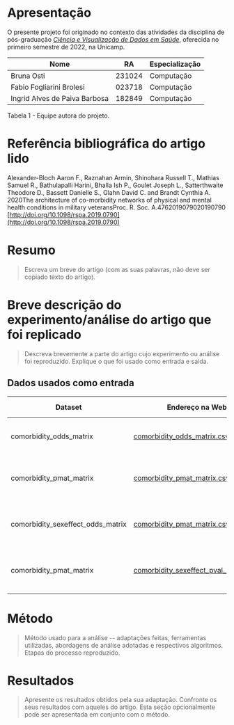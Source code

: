 # Apresentação

O presente projeto foi originado no contexto das atividades da disciplina de pós-graduação [*Ciência e Visualização de Dados em Saúde*](https://ds4h.org), oferecida no primeiro semestre de 2022, na Unicamp.


| Nome                          | RA     | Especialização |
| ----------------------------- | ------ | -------------- |
| Bruna Osti                    | 231024 | Computação     |
| Fabio Fogliarini Brolesi      | 023718 | Computação     |
| Ingrid Alves de Paiva Barbosa | 182849 | Computação     |

Tabela 1 - Equipe autora do projeto.

# Referência bibliográfica do artigo lido
Alexander-Bloch Aaron F., Raznahan Armin, Shinohara Russell T., Mathias Samuel R., Bathulapalli Harini, Bhalla Ish P., Goulet Joseph L., Satterthwaite Theodore D., Bassett Danielle S., Glahn David C. and Brandt Cynthia A. 2020The architecture of co-morbidity networks of physical and mental health conditions in military veteransProc. R. Soc. A.4762019079020190790
[http://doi.org/10.1098/rspa.2019.0790](http://doi.org/10.1098/rspa.2019.0790)

# Resumo
> Escreva um breve do artigo (com as suas palavras, não deve ser copiado texto do artigo).

# Breve descrição do experimento/análise do artigo que foi replicado
> Descreva brevemente a parte do artigo cujo experimento ou análise foi reproduzido. Explique o que foi usado como entrada e saída.

## Dados usados como entrada
Dataset | Endereço na Web | Resumo descritivo
----- | ----- | -----
comorbidity_odds_matrix | [comorbidity_odds_matrix.csv](https://github.com/brolesi/ds4h/blob/main/p3/comorbidity_odds_matrix.csv) | Uma matriz de 95x95 de adjacência de comorbidades.
comorbidity_pmat_matrix | [comorbidity_pmat_matrix.csv](https://github.com/brolesi/ds4h/blob/main/p3/comorbidity_pmat_matrix.csv) | Uma matriz 95x95 de p-values da regressão logística
comorbidity_sexeffect_odds_matrix | [comorbidity_pmat_matrix.csv](https://github.com/brolesi/ds4h/blob/main/p3/comorbidity_sexeffect_odds_matrix.csv) | Uma matriz 95x95 de p-values da regressão logística
comorbidity_pmat_matrix | [comorbidity_sexeffect_pval_matrix.csv](https://github.com/brolesi/ds4h/blob/main/p3/comorbidity_sexeffect_pval_matrix.csv) | Uma matriz 95x95 de p-values da regressão logística


# Método
> Método usado para a análise -- adaptações feitas, ferramentas utilizadas, abordagens de análise adotadas e respectivos algoritmos.
> Etapas do processo reproduzido.

# Resultados
> Apresente os resultados obtidos pela sua adaptação.
> Confronte os seus resultados com aqueles do artigo.
> Esta seção opcionalmente pode ser apresentada em conjunto com o método.
